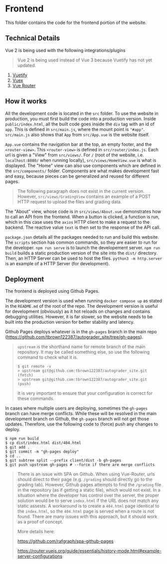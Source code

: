 # Frontend

This folder contains the code for the frontend portion of the website.

## Technical Details
Vue 2 is being used with the following integrations/plugins

> Vue 2 is being used instead of Vue 3 because Vuetify has not yet updated.

1. [Vuetify](https://vuetifyjs.com/en/)
2. [Vuex](https://vuex.vuejs.org/)
3. [Vue Router](https://router.vuejs.org/)

## How it works

All the development code is located in the `src` folder. To use the website in production, you must first build the code into a production version. Inside `public/index.html`, all the built code goes inside the `div` tag with an id of `app`. This is defined in `src/main.js`, where the mount point is `"#app"`. `src/main.js` also shows that `App` from `src/App.vue` is the website itself.

`App.vue` contains the navigation bar at the top, an empty footer, and the `<router-view>`. This `<router-view>` is defined in `src/router/index.js`. Each url is given a "View" from `src/views/`. For `/` (root of the website, i.e. `localhost:8080/` when running locally), `src/views/HomeView.vue` is what is displayed. The "Home" view can also use components which are defined in the `src/components/` folder. Components are what makes development fast and easy, because pieces can be generalized and reused for different pages.

> The following paragraph does not exist in the current version. However, `src/views/GradingView` contains an example of a POST HTTP request to upload the files and grading data.
 
The "About" view, whose code is in `src/views/About.vue` demonstrates how to call an API from the frontend. When a button is clicked, a function is run, which in this case uses the `axios` HTTP client to make a request to the backend. The reactive value `text` is then set to the response of the API call.

`package.json` details all the packages needed to run and build this website. The `scripts` section has common commands, so they are easier to run for the developer. `npm run serve` is to launch the developement server. `npm run build` builds a static production version of the site into the `dist/` directory. Then, an HTTP Server can be used to host the files. `python3 -m http.server` is an example of a HTTP Server (for development).

## Deployment

The frontend is deployed using Github Pages.

The development version is used when running `docker compose up` as stated in the `README.md` of the root of the repo. The development version is useful for development (obviously) as it hot reloads on changes and contains debugging utilities. However, it is far slower, so the website needs to be built into the production version for better stability and latency.

Github Pages deploys whatever is in the `gh-pages` branch in the main repo (https://github.com/tbrown122387/autograder_site/tree/gh-pages).


> `upstream` is the shorthand name for remote branch of the main repository. It may be called something else, so use the following command to check what it is.
>    ```console
>    $ git remote -v
>    > upstream	git@github.com:tbrown122387/autograder_site.git (fetch)
>    > upstream	git@github.com:tbrown122387/autograder_site.git (push)
>    ```
> It is very important to ensure that your configuration is correct for these commands.

In cases where multiple users are deploying, sometimes the `gh-pages` branch can have merge conflicts. While these will be resolved in the main development branch on Github, the `gh-pages` branch will not get those updates. Therefore, use the following code to (force) push any changes to deploy.

```console
$ npm run build
$ cp dist/index.html dist/404.html
$ git add .
$ git commit -m "gh-pages deploy"
$ cd ..
$ git subtree split --prefix client/dist -b gh-pages
$ git push upstream gh-pages # --force if there are merge conflicts
```

> There is an issue with SPA on Github. When using Vue-Router, urls should direct to their page (e.g. `/grading` should directly go to the grading tab). However, Github pages attempts to find the `/grading` file in the repository (as if getting a static file), which would not exist. In a situation where the developer has control over the server, the proper solution would be to serve `index.html` if the URL does not match any static assests. A workaround is to create a `404.html` page identical to the `index.html`, so the `404.html` page is served when a route is not found. There are many issues with this approach, but it should work as a proof of concept.
>
> More details here:
> 
> https://github.com/rafgraph/spa-github-pages
> 
> https://router.vuejs.org/guide/essentials/history-mode.html#example-server-configurations

